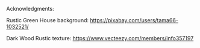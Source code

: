 Acknowledgments:

Rustic Green House background:
https://pixabay.com/users/tama66-1032521/

Dark Wood Rustic texture:
https://www.vecteezy.com/members/info357197